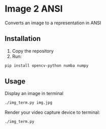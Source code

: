 Image 2 ANSI
=
Converts an image to a representation in ANSI

Installation
-
1. Copy the repository
2. Run:
```bash
pip install opencv-python numba numpy
```
Usage
-

Display an image in terminal 
```bash
./img_term.py img.jpg 
```
Render your video capture device to terminal:
```bash
./img_term.py
```
